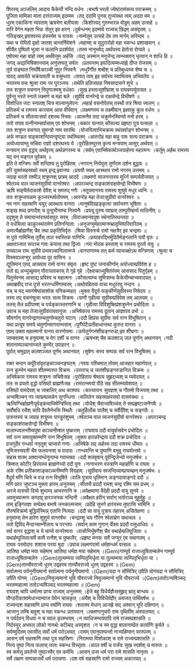 

  
शिरस्य् अञ्जलिम् आदाय कैकेयी नन्दि वर्धनः ।बभाषे भरतो ज्येष्ठंरामंसत्य पराक्रमम्  ॥   
पूजिता मामिका माता दत्तंराज्यम् इदम्मम ।तद् ददामि पुनस् तुभ्यंयथा त्वम् अददा मम  ॥   
धुरम् एकाकिना म्यस्ताम् ऋषभेण बलीयसा ।किशोरवद् गुरुम्भारन्न वोढुम् अहम् उत्सहे  ॥   
वारि वेगेन महता भिन्नः सेतुर् इव क्षरन् ।दुर्बन्धनम् इदम्मंये राज्यच् छिद्रम् असंवृतम्  ॥   
गतिङ्खर;इवाश्वस्य हंसस्येव च वायसः ।नाम्वेतुम् उत्सहे देव तव मार्गम् अरिम्दम  ॥   
यथा च रोपितो वृक्षो जातश् चान्तर्निवेशने ।महाम्श् च सुदुरारोहो महा स्कन्धः प्रशाखवान्  ॥   
शीर्येत पुष्पितो भूत्वा न फलानि प्रदर्शयेत् ।तस्य नानुभवेद् अर्थंयस्य हेतोःस रोप्यते  ॥   
एषोपमा महा बाहो त्वम् अर्थंवेत्तुम् अर्हसि ।यद्य् अस्मान् मनुजेन्द्र त्वम्भक्तान् भृत्यान् न शाधि हि  ॥   
जगद् अद्याभिषिक्तन्त्वाम् अनुपश्यतु सर्वतः ।प्रतपन्तम् इवादित्यम्मध्याह्ने दीप्त तेजसम्  ॥   
तूर्य सङ्घात निर्घोषैःकाञ्ची नूपुर निस्वनैः ।मधुरैर्गीत शब्दैश् च प्रतिबुध्यस्व शेष्व च  ॥   
यावद् आवर्तते चक्रंयावती च वसुम्धरा ।तावत् त्वम् इह सर्वस्य स्वामित्वम् अभिवर्तय  ॥   
भरतस्य वचः श्रुत्वा रामः पर पुरञ्जयः ।तथेति प्रतिजग्राह निषसादासने शुभे  ॥   
ततः शत्रुघ्न वचनान् निपुणाःश्मश्रु वर्धकाः ।सुख हस्ताःसुशीघ्राश् च राघवम्पर्युपासत  ॥   
पूर्वन्तु भरते स्नाते लक्ष्मणे च महा बले ।सुग्रीवे वानरेन्द्रे च राक्षसेन्द्रे विभीषणे  ॥   
विशोधित जटः स्नातश् चित्र माल्यानुलेपनः ।महार्ह वसनोपेतस् तस्थौ तत्र श्रिया ज्वलन्  ॥   
प्रतिकर्म च रामस्य कारयाम् आस वीर्यवान् ।लक्ष्मणस्य च लक्ष्मीवान् इक्ष्वाकु कुल वर्धनः  ॥   
प्रतिकर्म च सीतायाःसर्वा दशरथ स्त्रियः ।आत्मनैव तदा चक्रुर्मनस्विम्यो मनो हरम्  ॥   
ततो राघव पत्नीनाम्सर्वासाम् एव शोभनम् ।चकार यत्नात् कौसल्या प्रहृष्टा पुत्र वत्सला  ॥   
ततः शत्रुघ्न वचनात् सुमन्त्रो नाम सारथिः ।योजयित्वाभिचक्राम रथंसर्वाङ्ग शोभनम्  ॥   
अर्क मण्डल सङ्काशन्दिव्यन्दृष्ट्वा रथंस्थितम् ।आरुरोह महा बाहू रामः सत्य पराक्रमः  ॥   
अयोध्यायाम्तु सचिवा राज्ञो दशरथस्य ये ।पुरोहितम्पुरस् कृत्य मन्त्रयाम् आसुर् अर्थवत्  ॥   
मन्त्रयन् राम वृद्ध्य् अर्थंवृत्त्य् अर्थन्नगरस्य च ।सर्वम् एवाभिषेकार्थञ्जयार्हस्य महात्मनः ।कर्तुम् अर्हथ रामस्य यद् यन् मङ्गल पूर्वकम्  ॥   
इति ते मन्त्रिणः सर्वे सन्दिश्य तु पुरोहितम् ।नगरान् निर्ययुस् तूर्णंराम दर्शन बुद्धयः  ॥   
हरि युक्तंसहस्राक्षो रथम् इन्द्र;इवानघः ।प्रययौ रथम् आस्थाय रामो नगरम् उत्तमम्  ॥   
जग्राह भरतो रश्मीञ् शत्रुघ्नश् छत्रम् आददे ।लक्ष्मणो व्यजनन्तस्य मूर्ध्नि सम्पर्यवीजयत्  ॥   
श्वेतञ्च वाल व्यजनंसुग्रीवो वानरेश्वरः ।अपरञ्चन्द्र सङ्काशंराक्षसेन्द्रो विभीषणः  ॥   
ऋषि सङ्घैर्तदाकाशे देवैश् च समरुद् गणैः ।स्तूयमानस्य रामस्य शुश्रुवे मधुर ध्वनिः  ॥   
ततः शत्रुम्जयन्नाम कुञ्जरम्पर्वतोपमम् ।आरुरोह महा तेजाःसुग्रीवो वानरेश्वरः  ॥   
नव नाग सहस्राणि ययुर् आस्थाय वानराः ।मानुषंविग्रहङ्कृत्वा सर्वाभरण भूषिताः  ॥   
शङ्ख शब्द प्रणादैश् च दुन्दुभीनाम्च निस्वनैः ।प्रययू पुरुष व्याघ्रस् ताम्पुरीम्हर्म्य मालिनीम्  ॥   
ददृशुस् ते समायान्तंराघवंसपुरः सरम् ।विराजमानंवपुषा रथेनातिरथन्तदा  ॥   
ते वर्धयित्वा काकुत्स्थंरामेण प्रतिनन्दिताः ।अनुजग्मुर्महात्मानम्भ्रातृभिष्परिवारितम्  ॥   
अमात्यैर्ब्राह्मणैश् चैव तथा प्रकृतिभिर्वृतः ।श्रिया विरुरुचे रामो नक्षत्रैर् इव चन्द्रमाः  ॥   
स पुरो गामिभिस् तूर्यैस् ताल स्वस्तिक पाणिभिः ।प्रव्याहरद्भिर्मुदितैर्मङ्गलानि ययौ वृतः  ॥   
अक्षतञ्जात रूपञ्च गावः कंयास् तथा द्विजाः ।नरा मोदक हस्ताश् च रामस्य पुरतो ययुः  ॥   
सख्यञ्च रामः सुग्रीवे प्रभावञ्चानिलात्मजे ।वानराणाम्च तत् कर्म व्याचचक्षेऽथ मन्त्रिणाम् ।श्रुत्वा च विस्मयञ्जग्मुर् अयोध्या पुर वासिनः  ॥   
द्युतिमान् एतद् आख्याय रामो वानर संवृतः ।हृष्ट पुष्ट जनाकीर्णाम् अयोध्याम्प्रविवेश ह  ॥   
ततो ह्य् अभ्युच्छ्रयन् पौराःपताकास् ते गृहे गृहे ।ऐक्ष्वाकाध्युषितंरंयम् आससाद पितुर्गृहम्  ॥   
पितुर्भवनम् आसाद्य प्रविश्य च महात्मनः ।कौसल्याम्च सुमित्राम्च कैकेयीम्चाभ्यवादयत्  ॥   
अथाब्रवीद् राज पुत्रो भरतन्धर्मिणाम्वरम् ।अथोपहितया वाचा मधुरंरघु नन्दनः  ॥   
यच् च मद् भवनंश्रेष्ठंसाशोक वनिकम्महत् ।मुक्ता वैदूर्य सङ्कीर्णंसुग्रीवस्य निवेदय  ॥   
तस्य तद् वचनंश्रुत्वा भरतः सत्य विक्रमः ।पाणौ गृहीत्वा सुग्रीवम्प्रविवेश तम् आलयम्  ॥   
ततस् तैल प्रदीपाम्श् च पर्यङ्कास्तरणानि च ।गृहीत्वा विविशुष्क्षिप्रंशत्रुघ्नेन प्रचोदिताः  ॥   
उवाच च महा तेजाःसुग्रीवंराघवानुजः ।अभिषेकाय रामस्य दूतान् आज्ञापय प्रभो  ॥   
सौवर्णान् वानरेन्द्राणाम्चतुर्णाम्चतुरो घटान् ।ददौ क्षिप्रंस सुग्रीवः सर्व रत्न विभूषितान्  ॥   
यथा प्रत्यूष समये चतुर्णाम्सागराम्भसाम् ।पूर्णैर्घटैःप्रतीक्षध्वन्तथा कुरुत वानराः  ॥   
एवम् उक्ता महात्मानो वानरा वारणोपमाः ।उत्पेतुर्गगनंशीघ्रङ्गरुडा;इव शीघ्रगाः  ॥   
जाम्बवाम्श् च हनूमाम्श् च वेग दर्शी च वानरः ।ऋषभश् चैव कलशाञ् जल पूर्णान् अथानयन् ।नदी शतानाम्पञ्चानाम्जले कुम्भैर् उपाहरन्  ॥   
पूर्वात् समुद्रात् कलशञ्जल पूर्णम् अथानयत् ।सुषेणः सत्त्व सम्पन्नः सर्व रत्न विभूषितम्  ॥   
  
रक्त चन्दन कर्पूरैःसंवृतङ्काञ्चनङ्घटम् ।गवयः पश्चिमात् तोयम् आजहार महार्णवात्  ॥   
रत्न कुम्भेन महता शीतम्मारुत विक्रमः ।उत्तराच् च जलंशीघ्रङ्गरुडानिल विक्रमः  ॥   
अभिषेकाय रामस्य शत्रुघ्नः सचिवैःसह ।पुरोहिताय श्रेष्ठाय सुहृद्भ्यश् च म्यवेदयत्  ॥   
ततः स प्रयतो वृद्धो वसिष्ठो ब्राह्मणैःसह ।रामंरत्नमयो पीठे सह सीतम्म्यवेशयत्  ॥   
वसिष्ठो वामदेवश् च जाबालिर् अथ काश्यपः ।कात्यायनः सुयज्ञश् च गौतमो विजयस् तथा  ॥   
अभ्यषिञ्चन् नर व्याघ्रम्प्रसन्नेन सुगन्धिना ।सलिलेन सहस्राक्षंवसवो वासवंयथा  ॥   
ऋत्विग्भिर्ब्राह्मणैःपूर्वङ्कंयाभिर्मन्त्रिभिस् तथा ।योधैश् चैवाभ्यषिञ्चंस् ते सम्प्रहृष्टाःसनैगमैः  ॥   
सर्वौषधि रसैश् चापि दैवतैर्नभसि स्थितैः ।चतुर्हिर्लोक पालैश् च सर्वैर्देवैश् च सङ्गतैः  ॥   
छत्रन्तस्य च जग्राह शत्रुघ्नः पाण्डुरंशुभम् ।श्वेतञ्च वाल व्यजनंसुग्रीवो वानरेश्वरः ।अपरञ्चन्द्र सङ्काशंराक्षसेन्द्रो विभीषणः  ॥   
मालाम्ज्वलन्तीम्वपुषा काञ्चनीम्शत पुष्कराम् ।राघवाय ददौ वायुर्वासवेन प्रचोदितः  ॥   
सर्व रत्न समायुक्तम्मणि रत्न विभूषितम् ।मुक्ता हारन्नरेन्द्राय ददौ शक्र प्रचोदितः  ॥   
प्रजगुर्देव गन्धर्वा ननृतुश् चाप्सरो गणाः ।अभिषेके तद् अर्हस्य तदा रामस्य धीमतः  ॥   
भूमिःसस्यवती चैव फलवन्तश् च पादपाः ।गन्धवन्ति च पुष्पाणि बभूवू राघवोत्सवे  ॥   
सहस्र शतम् अश्वानाम्धेनूनाम्च गवाम्तथा ।ददौ शतंवृषान् पूर्वन्द्विजेभ्यो मनुजर्षभः  ॥   
त्रिम्शत् कोटीर् हिरंयस्य ब्राह्मणेभ्यो ददौ पुनः ।नानाभरण वस्त्राणि महार्हाणि च राघवः  ॥   
अर्क रश्मि प्रतीकाशाङ्काञ्चनीम्मणि विग्रहाम् ।सुग्रीवाय स्रजन्दिव्याम्प्रायच्छन् मनुजर्षभः  ॥   
वैदूर्य मणि चित्रे च वज्र रत्न विभूषिते ।वालि पुत्राय धृतिमान् अङ्गदायाङ्गदे ददौ  ॥   
मणि प्रवर जुष्टञ्च मुक्ता हारम् अनुत्तमम् ।सीतायै प्रददौ रामश् चन्द्र रश्मि सम प्रभम्  ॥   
अरजे वाससी दिव्ये शुभाम्य् आभरणानि च ।अवेक्षमाणा वैदेही प्रददौ वायु सूनवे  ॥   
अवमुच्यात्मनः कण्ठाद्द् हारञ्जनक नन्दिनी ।अवैक्षत हरीन् सर्वान् भर्तारञ्च मुहुर्मुहुः  ॥   
ताम् इङ्गितज्ञः सम्प्रेक्ष्य बभाषे जनकात्मजाम् ।प्रदेहि सुभगे हारंयस्य तुष्टासि भामिनि  ॥   
पौरुषंविक्रमो बुद्धिर्यस्मिन्न् एतानि नित्यदा ।ददौ सा वायु पुत्राय तंहारम् असितेक्षणा  ॥   
हनूमाम्स् तेन हारेण शुशुभे वानरर्षभः ।चन्द्राम्शु चय गौरेण श्वेताभ्रेण यथाचलः  ॥   
ततो द्विविद मैन्दाभ्याम्नीलाय च परन्तपः ।सर्वान् काम गुणान् वीक्ष्य प्रददौ वसुधाधिपः  ॥   
सर्व वानर वृद्धाश् च ये चाम्ये वानरेश्वराः ।वासोभिर्भूषणैश् चैव यथार्हम्प्रतिपूजिताः  ॥   
यथार्हम्पूजिताःसर्वे कामै रत्नैश् च पुष्कलैर् ।प्रहृष्ट मनसः सर्वे जग्मुर् एव यथागतम्  ॥   
राघवः परमोदारः शशास परया मुदा ।उवाच लक्ष्मणंरामो धर्मज्ञन्धर्म वत्सलः  ॥   
आतिष्ठ धर्मज्ञ मया सहेमाम् आतिष्ठ धर्मज्ञ मया सहेमाम् ।(Gem)गाम्पूर्व राजाध्युषिताम्बलेन गाम्पूर्व राजाध्युषिताम्बलेन ।(Gem)तुल्यम्मया त्वम्पितृभिर्धृता या तुल्यम्मया त्वम्पितृभिर्धृता या ।(Gem)ताम्यौवराज्ये धुरम् उद्वहस्व ताम्यौवराज्ये धुरम् उद्वहस्व  ॥ (Gem)  
सर्वात्मना पर्यनुनीयमानो सर्वात्मना पर्यनुनीयमानो ।(Gem)यदा न सौमित्रिर् उपैति योगंयदा न सौमित्रिर् उपैति योगम् ।(Gem)नियुज्यमानो भुवि यौवराज्ये नियुज्यमानो भुवि यौवराज्ये ।(Gem)ततोऽभ्यषिञ्चद् भरतम्महात्मा ततोऽभ्यषिञ्चद् भरतम्महात्मा  ॥ (Gem)  
राघवश् चापि धर्मात्मा प्राप्य राज्यम् अनुत्तमम् ।ईजे बहु विधैर्यज्ञैःससुहृद् भ्रातृ बान्धवः  ॥   
पौण्डरीकाश्वमेधाभ्याम्वाज पेयेन चासकृत् ।अंयैश् च विविधैर्यज्ञैर् अयजत् पार्थिवर्षभः  ॥   
राज्यन्दश सहस्राणि प्राप्य वर्षाणि राघवः ।शताश्व मेधान् आजह्रे सद् अश्वान् भूरि दक्षिणान्  ॥   
आजानु लम्बि बाहुश् च महा स्कन्धः प्रतापवान् ।लक्ष्मणानुचरो रामः पृथिवीम् अंवपालयत्  ॥   
न पर्यदेवन् विधवा न च व्याल कृतम्भयम् ।न व्याधिजम्भयंवापि रामे राज्यम्प्रशासति  ॥   
निर्दस्युर् अभवल् लोको नानर्थः कञ्चिद् अस्पृशत् ।न च स्म वृद्धा बालानाम्प्रेत कार्याणि कुर्वते  ॥   
सर्वम्मुदितम् एवासीत् सर्वो धर्म परोऽभवत् ।रामम् एवानुपश्यन्तो नाभ्यहिम्सन् परस्परम्  ॥   
आसन् वर्ष सहस्राणि तथा पुत्र सहस्रिणः ।निरामया विशोकाश् च रामे राज्यम्प्रशासति  ॥   
नित्य पुष्पा नित्य फलास् तरवः स्कन्ध विस्तृताः ।काल वर्षी च पर्जंयः सुख स्पर्शश् च मारुतः  ॥   
स्व कर्मसु प्रवर्तन्ते तुष्ठाःस्वैर् एव कर्मभिः ।आसन् प्रजा धर्म परा रामे शासति नानृताः  ॥   
सर्वे लक्षण सम्पन्नाःसर्वे धर्म परायणाः ।दश वर्ष सहस्राणि रामो राज्यम् अकारयत्  ॥   
